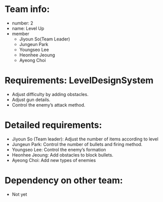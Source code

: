 # Team info:
- number: 2
- name: Level Up
- member
    - Jiyoun So(Team Leader)
    - Jungeun Park
    - Youngseo Lee
    - Heonhee Jeoung
    - Ayeong Choi
# Requirements: LevelDesignSystem
- Adjust difficulty by adding obstacles.
- Adjust gun details.
- Control the enemy’s attack method.
# Detailed requirements:
- Jiyoun So (Team leader): Adjust the number of items according to level
- Jungeun Park: Control the number of bullets and firing method.
- Youngseo Lee: Control the enemy’s formation
- Heonhee Jeoung: Add obstacles to block bullets.
- Ayeong Choi: Add new types of enemies
# Dependency on other team:
- Not yet
